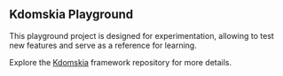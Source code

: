 ## Kdomskia Playground

This playground project is designed for experimentation, allowing to test new features and serve as a reference for learning.

Explore the [Kdomskia](https://github.com/kdomskia/kdomskia) framework repository for more details.